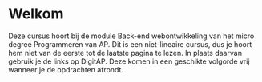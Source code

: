 # Welkom
Deze cursus hoort bij de module Back-end webontwikkeling van het micro degree Programmeren van AP. Dit is een niet-lineaire cursus, dus je hoort hem niet van de eerste tot de laatste pagina te lezen. In plaats daarvan gebruik je de links op DigitAP. Deze komen in een geschikte volgorde vrij wanneer je de opdrachten afrondt.
